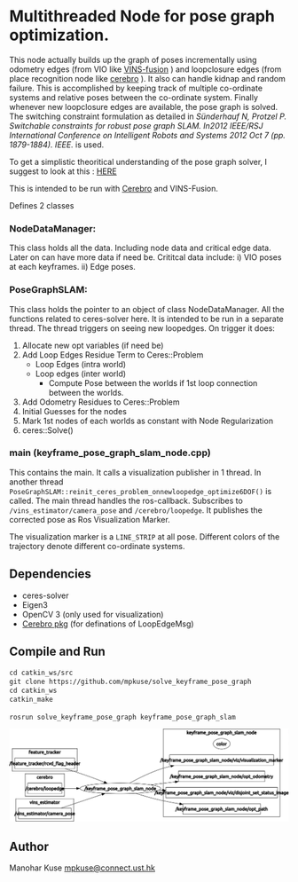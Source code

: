 # Multithreaded Node for pose graph optimization.

This node actually builds up the graph of poses incrementally using odometry edges (from VIO like [VINS-fusion](https://github.com/HKUST-Aerial-Robotics/VINS-Fusion) ) and loopclosure edges (from place recognition node like [cerebro](https://github.com/mpkuse/cerebro) ).
It also can handle kidnap and random failure. This is accomplished by keeping track of multiple
co-ordinate systems and relative poses between the co-ordinate system. Finally whenever new loopclosure
edges are available, the pose graph is solved. The switching constraint formulation
as detailed in *Sünderhauf N, Protzel P. Switchable constraints for robust pose graph SLAM. In2012 IEEE/RSJ International Conference on Intelligent Robots and Systems 2012 Oct 7 (pp. 1879-1884). IEEE.* is used.

To get a simplistic theoritical understanding of the pose graph solver, I suggest to look at this : [HERE](https://kusemanohar.wordpress.com/2017/04/29/howto-pose-graph-bundle-adjustment/)

This is intended to be run with [Cerebro](https://github.com/mpkuse/cerebro) and VINS-Fusion.

Defines 2 classes
### NodeDataManager:
This class holds all the data. Including node data and
critical edge data. Later on can have more data if need be.
Crititcal data include: i) VIO poses at each keyframes. ii) Edge poses.

### PoseGraphSLAM:
This class holds the pointer to an object of class NodeDataManager.
All the functions related to ceres-solver here. It is intended to be run in a separate thread.
The thread triggers on seeing new loopedges. On trigger it does:
1. Allocate new opt variables (if need be)
1. Add Loop Edges Residue Term to Ceres::Problem
    - Loop Edges (intra world)
    - Loop edges (inter world)
        - Compute Pose between the worlds if 1st loop connection between the worlds.
1. Add Odometry Residues to Ceres::Problem
1. Initial Guesses for the nodes
1. Mark 1st nodes of each worlds as constant with Node Regularization
1. ceres::Solve()



### main (keyframe_pose_graph_slam_node.cpp)
This contains the main. It calls a visualization publisher in 1 thread. In another thread `PoseGraphSLAM::reinit_ceres_problem_onnewloopedge_optimize6DOF()` is called.
The main thread handles the ros-callback. Subscribes to `/vins_estimator/camera_pose` and `/cerebro/loopedge`.
It publishes the corrected pose as Ros Visualization Marker.

The visualization marker is a `LINE_STRIP` at all pose. Different colors of the trajectory denote
different co-ordinate systems.

## Dependencies
- ceres-solver
- Eigen3
- OpenCV 3 (only used for visualization)
- [Cerebro pkg](https://github.com/mpkuse/cerebro) (for definations of LoopEdgeMsg)

## Compile and Run
```
cd catkin_ws/src
git clone https://github.com/mpkuse/solve_keyframe_pose_graph
cd catkin_ws
catkin_make

rosrun solve_keyframe_pose_graph keyframe_pose_graph_slam
```

![](doc/rosgraph_posegraph_solver.png)

## Author
Manohar Kuse <mpkuse@connect.ust.hk>
